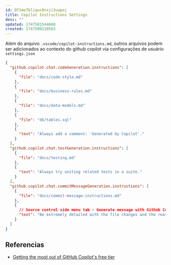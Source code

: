 ```yaml
---
id: 0f1me7bliquc8nxji3uapoj
title: Copilot Instructions Settings
desc: ""
updated: 1747501544660
created: 1747500210563
---
```


Além do arquivo `.vscode/copilot-instructions.md`, outros arquivos podem ser adicionados ao contexto do github copilot via configurações de usuário `settings.json`

```json
{
  "github.copilot.chat.codeGeneration.instructions": [
    {
      "file": "docs/code-style.md"
    },
    {
      "file": "docs/business-rules.md"
    },
    {
      "file": "docs/data-models.md"
    },
    {
      "file": "db/tables.sql"
    },
    {
      "text": "Always add a comment: 'Generated by Copilot'."
    }
  ],
  "github.copilot.chat.testGeneration.instructions": [
    {
      "file": "docs/testing.md"
    },
    {
      "text": "Always try uniting related tests in a suite."
    }
  ],
  "github.copilot.chat.commitMessageGeneration.instructions": [
    {
      "file": "docs/commit-message-instructions.md"
    },
    {
      // Source control side menu tab - Generate message with Github Copilot
      "text": "Be extremely detailed with the file changes and the reason for the change. Add a hashtag to the end of the message to link to the issue number. For example: 'Fix bug in login flow by adding validation to the email field. #1234'."
    }
  ]
}
```

## Referencias

- [Getting the most out of GitHub Copilot's free tier](https://www.youtube.com/watch?v=z7JVTxiVcNk)
